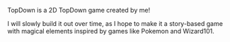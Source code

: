TopDown is a 2D TopDown game created by me!

I will slowly build it out over time, as I hope to make it a story-based game with magical elements
inspired by games like Pokemon and Wizard101.
